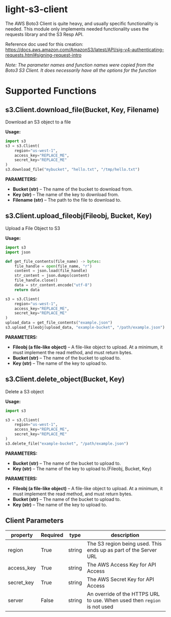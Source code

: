 # light-s3-client

The AWS Boto3 Client is quite heavy, and usually specific functionality is needed. This module only implements needed functionality uses the requests library and the S3 Resp API.

Reference doc used for this creation: https://docs.aws.amazon.com/AmazonS3/latest/API/sig-v4-authenticating-requests.html#signing-request-intro

*Note: The parameter names and function names were copied from the Boto3 S3 Client. It does necessarily have all the options for the function*

# Supported Functions

## s3.Client.download_file(Bucket, Key, Filename)
Download an S3 object to a file

**Usage:**
````python
import s3
s3 = s3.Client(
    region="us-west-1",
    access_key="REPLACE_ME",
    secret_key="REPLACE_ME"
)
s3.download_file("mybucket", "hello.txt", "/tmp/hello.txt")
````

**PARAMETERS:**
- **Bucket (str)** – The name of the bucket to download from.
- **Key (str)** – The name of the key to download from. 
- **Filename (str)** – The path to the file to download to.

## s3.Client.upload_fileobj(Fileobj, Bucket, Key)
Upload a File Object to S3

**Usage:**
````python
import s3
import json

def get_file_contents(file_name) -> bytes:
    file_handle = open(file_name, "r")
    content = json.load(file_handle)
    str_content = json.dumps(content)
    file_handle.close()
    data = str_content.encode("utf-8")
    return data

s3 = s3.Client(
    region="us-west-1",
    access_key="REPLACE_ME",
    secret_key="REPLACE_ME"
)
upload_data = get_file_contents("example.json")
s3.upload_fileobj(upload_data, "example-bucket", "/path/example.json")
````

**PARAMETERS:**
- **Fileobj (a file-like object)** – A file-like object to upload. At a minimum, it must implement the read method, and must return bytes. 
- **Bucket (str)** – The name of the bucket to upload to. 
- **Key (str)** – The name of the key to upload to.

## s3.Client.delete_object(Bucket, Key)
Delete a S3 object

**Usage:**
````python
import s3

s3 = s3.Client(
    region="us-west-1",
    access_key="REPLACE_ME",
    secret_key="REPLACE_ME"
)
s3.delete_file("example-bucket", "/path/example.json")
````

**PARAMETERS:** 
- **Bucket (str)** – The name of the bucket to upload to. 
- **Key (str)** – The name of the key to upload to.(Fileobj, Bucket, Key)


**PARAMETERS:**
- **Fileobj (a file-like object)** – A file-like object to upload. At a minimum, it must implement the read method, and must return bytes. 
- **Bucket (str)** – The name of the bucket to upload to. 
- **Key (str)** – The name of the key to upload to.


## Client Parameters

| property   | Required | type   | description                                                              |
|------------|----------|--------|--------------------------------------------------------------------------|
| region     | True     | string | The S3 region being used. This ends up as part of the Server URL         |
| access_key | True     | string | The AWS Access Key for API Access                                        |
| secret_key | True     | string | The AWS Secret Key for API Access                                        |
| server     | False    | string | An override of the HTTPS URL to use. When used then `region` is not used |

